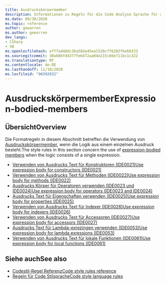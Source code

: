 ```yaml
---
title: Ausdruckskörpermember
description: Informationen zu Regeln für die Code Analyse Sprache für ausdruckskörpermember
ms.date: 09/30/2020
ms.topic: reference
author: gewarren
ms.author: gewarren
dev_langs:
- CSharp
- VB
ms.openlocfilehash: efffad48dc36a58da45ea1520cff6202f6e66333
ms.sourcegitcommit: 30a686fd4377fe6472aa04e215c0de711bc1c322
ms.translationtype: MT
ms.contentlocale: de-DE
ms.lasthandoff: 11/10/2020
ms.locfileid: "96592032"
---
```

# <a name="expression-bodied-members"></a><span data-ttu-id="bc0f7-103">Ausdruckskörpermember</span><span class="sxs-lookup"><span data-stu-id="bc0f7-103">Expression-bodied-members</span></span>

## <a name="overview"></a><span data-ttu-id="bc0f7-104">Übersicht</span><span class="sxs-lookup"><span data-stu-id="bc0f7-104">Overview</span></span>

<span data-ttu-id="bc0f7-105">Die Formatregeln in diesem Abschnitt betreffen die Verwendung von [Ausdruckskörpermember](../../../csharp/programming-guide/statements-expressions-operators/expression-bodied-members.md), wenn die Logik aus einem einzelnen Ausdruck besteht.</span><span class="sxs-lookup"><span data-stu-id="bc0f7-105">The style rules in this section concern the use of [expression-bodied members](../../../csharp/programming-guide/statements-expressions-operators/expression-bodied-members.md) when the logic consists of a single expression.</span></span>

- [<span data-ttu-id="bc0f7-106">Verwenden von Ausdrucks Text für Konstruktoren (IDE0021)</span><span class="sxs-lookup"><span data-stu-id="bc0f7-106">Use expression body for constructors (IDE0021)</span></span>](ide0021.md)
- [<span data-ttu-id="bc0f7-107">Verwenden von Ausdrucks Text für Methoden (IDE0022)</span><span class="sxs-lookup"><span data-stu-id="bc0f7-107">Use expression body for methods (IDE0022)</span></span>](ide0022.md)
- [<span data-ttu-id="bc0f7-108">Ausdrucks Körper für Operatoren verwenden (IDE0023 und IDE0024)</span><span class="sxs-lookup"><span data-stu-id="bc0f7-108">Use expression body for operators (IDE0023 and IDE0024)</span></span>](ide0023-ide0024.md)
- [<span data-ttu-id="bc0f7-109">Ausdrucks Text für Eigenschaften verwenden (IDE0025)</span><span class="sxs-lookup"><span data-stu-id="bc0f7-109">Use expression body for properties (IDE0025)</span></span>](ide0025.md)
- [<span data-ttu-id="bc0f7-110">Verwenden von Ausdrucks Text für Indexer (IDE0026)</span><span class="sxs-lookup"><span data-stu-id="bc0f7-110">Use expression body for indexers (IDE0026)</span></span>](ide0026.md)
- [<span data-ttu-id="bc0f7-111">Verwenden von Ausdrucks Text für Accessoren (IDE0027)</span><span class="sxs-lookup"><span data-stu-id="bc0f7-111">Use expression body for accessors (IDE0027)</span></span>](ide0027.md)
- [<span data-ttu-id="bc0f7-112">Ausdrucks Text für Lambda-exrezingen verwenden (IDE0053)</span><span class="sxs-lookup"><span data-stu-id="bc0f7-112">Use expression body for lambda exressions (IDE0053)</span></span>](ide0053.md)
- [<span data-ttu-id="bc0f7-113">Verwenden von Ausdrucks Text für lokale Funktionen (IDE0061)</span><span class="sxs-lookup"><span data-stu-id="bc0f7-113">Use expression body for local functions (IDE0061)</span></span>](ide0061.md)

## <a name="see-also"></a><span data-ttu-id="bc0f7-114">Siehe auch</span><span class="sxs-lookup"><span data-stu-id="bc0f7-114">See also</span></span>

- [<span data-ttu-id="bc0f7-115">Codestil-Regel Referenz</span><span class="sxs-lookup"><span data-stu-id="bc0f7-115">Code style rules reference</span></span>](index.md)
- [<span data-ttu-id="bc0f7-116">Regeln für Code Stilsprache</span><span class="sxs-lookup"><span data-stu-id="bc0f7-116">Code style language rules</span></span>](language-rules.md)
